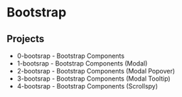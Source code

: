 # Bootstrap
## Projects 

<ul>
  <li>0-bootsrap - Bootstrap Components</li>
  <li>1-bootsrap - Bootstrap Components (Modal)</li>
  <li>2-bootsrap - Bootstrap Components (Modal Popover)</li>
  <li>3-bootsrap - Bootstrap Components (Modal Tooltip)</li>
  <li>4-bootsrap - Bootstrap Components (Scrollspy)</li>
</ul>
